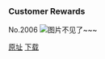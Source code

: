 ### Customer Rewards
No.2006
![图片不见了~~~](https://imgs.xkcd.com/comics/customer_rewards.png)

[原址](https://xkcd.com//2006) [下载](https://imgs.xkcd.com/comics/customer_rewards.png)

